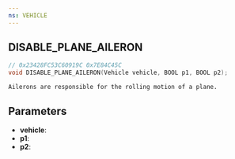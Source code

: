 ```yaml
---
ns: VEHICLE
---
```

## DISABLE_PLANE_AILERON

```c
// 0x23428FC53C60919C 0x7E84C45C
void DISABLE_PLANE_AILERON(Vehicle vehicle, BOOL p1, BOOL p2);
```

```
Ailerons are responsible for the rolling motion of a plane.  
```

## Parameters
* **vehicle**: 
* **p1**: 
* **p2**: 

